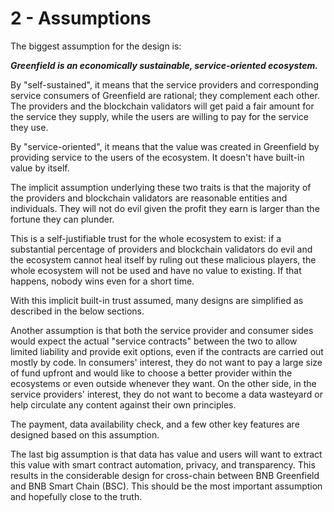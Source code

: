 # 2 - Assumptions

The biggest assumption for the design is:

_**Greenfield is an economically sustainable, service-oriented ecosystem.**_

By "self-sustained", it means that the service providers and corresponding service consumers of Greenfield are rational; they complement each other. The providers and the blockchain validators will get paid a fair amount for the service they supply, while the users are willing to pay for the service they use.

By "service-oriented", it means that the value was created in Greenfield by providing service to the users of the ecosystem. It doesn't have built-in value by itself.

The implicit assumption underlying these two traits is that the majority of the providers and blockchain validators are reasonable entities and individuals. They will not do evil given the profit they earn is larger than the fortune they can plunder.

This is a self-justifiable trust for the whole ecosystem to exist: if a substantial percentage of providers and blockchain validators do evil and the ecosystem cannot heal itself by ruling out these malicious players, the whole ecosystem will not be used and have no value to existing. If that happens, nobody wins even for a short time.

With this implicit built-in trust assumed, many designs are simplified as described in the below sections.

Another assumption is that both the service provider and consumer sides would expect the actual "service contracts" between the two to allow limited liability and provide exit options, even if the contracts are carried out mostly by code. In consumers' interest, they do not want to pay a large size of fund upfront and would like to choose a better provider within the ecosystems or even outside whenever they want. On the other side, in the service providers' interest, they do not want to become a data wasteyard or help circulate any content against their own principles.

The payment, data availability check, and a few other key features are designed based on this assumption.

The last big assumption is that data has value and users will want to extract this value with smart contract automation, privacy, and transparency. This results in the considerable design for cross-chain between BNB Greenfield and BNB Smart Chain (BSC). This should be the most important assumption and hopefully close to the truth.
